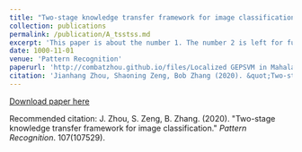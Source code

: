 ```yaml
---
title: "Two-stage knowledge transfer framework for image classification"
collection: publications
permalink: /publication/A_tsstss.md
excerpt: 'This paper is about the number 1. The number 2 is left for future work.'
date: 1000-11-01
venue: 'Pattern Recognition'
paperurl: 'http://combatzhou.github.io/files/Localized GEPSVM in Mahalanobis metric.pdf'
citation: 'Jianhang Zhou, Shaoning Zeng, Bob Zhang (2020). &quot;Two-stage knowledge transfer framework for image classification.&quot; <i>Pattern Recognition</i>. 107(107529).'
---
```


[Download paper here](http://combatzhou.github.io/files/TSSTSS.pdf)

Recommended citation: J. Zhou, S. Zeng, B. Zhang. (2020). &quot;Two-stage knowledge transfer framework for image classification.&quot; <i>Pattern Recognition</i>. 107(107529).
